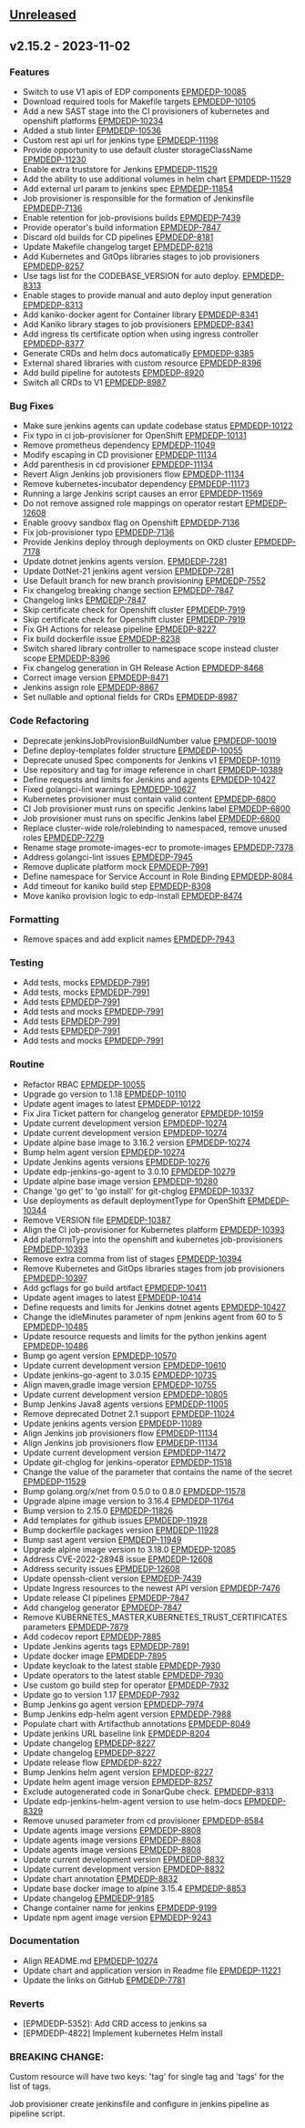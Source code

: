 <a name="unreleased"></a>
## [Unreleased]


<a name="v2.15.2"></a>
## v2.15.2 - 2023-11-02
### Features

- Switch to use V1 apis of EDP components [EPMDEDP-10085](https://jiraeu.epam.com/browse/EPMDEDP-10085)
- Download required tools for Makefile targets [EPMDEDP-10105](https://jiraeu.epam.com/browse/EPMDEDP-10105)
- Add a new SAST stage into the CI provisioners of kubernetes and openshift platforms [EPMDEDP-10234](https://jiraeu.epam.com/browse/EPMDEDP-10234)
- Added a stub linter [EPMDEDP-10536](https://jiraeu.epam.com/browse/EPMDEDP-10536)
- Custom rest api url for jenkins type [EPMDEDP-11198](https://jiraeu.epam.com/browse/EPMDEDP-11198)
- Provide opportunity to use default cluster storageClassName [EPMDEDP-11230](https://jiraeu.epam.com/browse/EPMDEDP-11230)
- Enable extra truststore for Jenkins [EPMDEDP-11529](https://jiraeu.epam.com/browse/EPMDEDP-11529)
- Add the ability to use additional volumes in helm chart [EPMDEDP-11529](https://jiraeu.epam.com/browse/EPMDEDP-11529)
- Add external url param to jenkins spec [EPMDEDP-11854](https://jiraeu.epam.com/browse/EPMDEDP-11854)
- Job provisioner is responsible for the formation of Jenkinsfile [EPMDEDP-7136](https://jiraeu.epam.com/browse/EPMDEDP-7136)
- Enable retention for job-provisions builds [EPMDEDP-7439](https://jiraeu.epam.com/browse/EPMDEDP-7439)
- Provide operator's build information [EPMDEDP-7847](https://jiraeu.epam.com/browse/EPMDEDP-7847)
- Discard old builds for CD pipelines [EPMDEDP-8181](https://jiraeu.epam.com/browse/EPMDEDP-8181)
- Update Makefile changelog target [EPMDEDP-8218](https://jiraeu.epam.com/browse/EPMDEDP-8218)
- Add Kubernetes and GitOps libraries stages to job provisioners [EPMDEDP-8257](https://jiraeu.epam.com/browse/EPMDEDP-8257)
- Use tags list for the CODEBASE_VERSION for auto deploy. [EPMDEDP-8313](https://jiraeu.epam.com/browse/EPMDEDP-8313)
- Enable stages to provide manual and auto deploy input generation [EPMDEDP-8313](https://jiraeu.epam.com/browse/EPMDEDP-8313)
- Add kaniko-docker agent for Container library [EPMDEDP-8341](https://jiraeu.epam.com/browse/EPMDEDP-8341)
- Add Kaniko library stages to job provisioners [EPMDEDP-8341](https://jiraeu.epam.com/browse/EPMDEDP-8341)
- Add ingress tls certificate option when using ingress controller [EPMDEDP-8377](https://jiraeu.epam.com/browse/EPMDEDP-8377)
- Generate CRDs and helm docs automatically [EPMDEDP-8385](https://jiraeu.epam.com/browse/EPMDEDP-8385)
- External shared libraries with custom resource [EPMDEDP-8396](https://jiraeu.epam.com/browse/EPMDEDP-8396)
- Add build pipeline for autotests [EPMDEDP-8920](https://jiraeu.epam.com/browse/EPMDEDP-8920)
- Switch all CRDs to V1 [EPMDEDP-8987](https://jiraeu.epam.com/browse/EPMDEDP-8987)

### Bug Fixes

- Make sure jenkins agents can update codebase status [EPMDEDP-10122](https://jiraeu.epam.com/browse/EPMDEDP-10122)
- Fix typo in ci job-provisioner for OpenShift [EPMDEDP-10131](https://jiraeu.epam.com/browse/EPMDEDP-10131)
- Remove prometheus dependency [EPMDEDP-11049](https://jiraeu.epam.com/browse/EPMDEDP-11049)
- Modify escaping in CD provisioner [EPMDEDP-11134](https://jiraeu.epam.com/browse/EPMDEDP-11134)
- Add parenthesis in cd provisioner [EPMDEDP-11134](https://jiraeu.epam.com/browse/EPMDEDP-11134)
- Revert Align Jenkins job  provisioners flow [EPMDEDP-11134](https://jiraeu.epam.com/browse/EPMDEDP-11134)
- Remove kubernetes-incubator dependency [EPMDEDP-11173](https://jiraeu.epam.com/browse/EPMDEDP-11173)
- Running a large Jenkins script causes an error [EPMDEDP-11569](https://jiraeu.epam.com/browse/EPMDEDP-11569)
- Do not remove assigned role mappings on operator restart [EPMDEDP-12608](https://jiraeu.epam.com/browse/EPMDEDP-12608)
- Enable groovy sandbox flag on Openshift [EPMDEDP-7136](https://jiraeu.epam.com/browse/EPMDEDP-7136)
- Fix job-provisioner typo [EPMDEDP-7136](https://jiraeu.epam.com/browse/EPMDEDP-7136)
- Provide Jenkins deploy through deployments on OKD cluster [EPMDEDP-7178](https://jiraeu.epam.com/browse/EPMDEDP-7178)
- Update dotnet jenkins agents version. [EPMDEDP-7281](https://jiraeu.epam.com/browse/EPMDEDP-7281)
- Update DotNet-21 jenkins agent version [EPMDEDP-7281](https://jiraeu.epam.com/browse/EPMDEDP-7281)
- Use Default branch for new branch provisioning [EPMDEDP-7552](https://jiraeu.epam.com/browse/EPMDEDP-7552)
- Fix changelog breaking change section [EPMDEDP-7847](https://jiraeu.epam.com/browse/EPMDEDP-7847)
- Changelog links [EPMDEDP-7847](https://jiraeu.epam.com/browse/EPMDEDP-7847)
- Skip certificate check for Openshift cluster [EPMDEDP-7919](https://jiraeu.epam.com/browse/EPMDEDP-7919)
- Skip certificate check for Openshift cluster [EPMDEDP-7919](https://jiraeu.epam.com/browse/EPMDEDP-7919)
- Fix GH Actions for release pipeline [EPMDEDP-8227](https://jiraeu.epam.com/browse/EPMDEDP-8227)
- Fix build dockerfile issue [EPMDEDP-8238](https://jiraeu.epam.com/browse/EPMDEDP-8238)
- Switch shared library controller to namespace scope instead cluster scope [EPMDEDP-8396](https://jiraeu.epam.com/browse/EPMDEDP-8396)
- Fix changelog generation in GH Release Action [EPMDEDP-8468](https://jiraeu.epam.com/browse/EPMDEDP-8468)
- Correct image version [EPMDEDP-8471](https://jiraeu.epam.com/browse/EPMDEDP-8471)
- Jenkins assign role [EPMDEDP-8867](https://jiraeu.epam.com/browse/EPMDEDP-8867)
- Set nullable and optional fields for CRDs [EPMDEDP-8987](https://jiraeu.epam.com/browse/EPMDEDP-8987)

### Code Refactoring

- Deprecate jenkinsJobProvisionBuildNumber value [EPMDEDP-10019](https://jiraeu.epam.com/browse/EPMDEDP-10019)
- Define deploy-templates folder structure [EPMDEDP-10055](https://jiraeu.epam.com/browse/EPMDEDP-10055)
- Deprecate unused Spec components for Jenkins v1 [EPMDEDP-10119](https://jiraeu.epam.com/browse/EPMDEDP-10119)
- Use repository and tag for image reference in chart [EPMDEDP-10389](https://jiraeu.epam.com/browse/EPMDEDP-10389)
- Define requests and limits for Jenkins and agents [EPMDEDP-10427](https://jiraeu.epam.com/browse/EPMDEDP-10427)
- Fixed golangci-lint warnings [EPMDEDP-10627](https://jiraeu.epam.com/browse/EPMDEDP-10627)
- Kubernetes provisioner must contain valid content [EPMDEDP-6800](https://jiraeu.epam.com/browse/EPMDEDP-6800)
- CI Job provisioner must runs on specific Jenkins label [EPMDEDP-6800](https://jiraeu.epam.com/browse/EPMDEDP-6800)
- Job provisioner must runs on specific Jenkins label [EPMDEDP-6800](https://jiraeu.epam.com/browse/EPMDEDP-6800)
- Replace cluster-wide role/rolebinding to namespaced, remove unused roles [EPMDEDP-7279](https://jiraeu.epam.com/browse/EPMDEDP-7279)
- Rename stage promote-images-ecr to promote-images [EPMDEDP-7378](https://jiraeu.epam.com/browse/EPMDEDP-7378)
- Address golangci-lint issues [EPMDEDP-7945](https://jiraeu.epam.com/browse/EPMDEDP-7945)
- Remove duplicate platform mock [EPMDEDP-7991](https://jiraeu.epam.com/browse/EPMDEDP-7991)
- Define namespace for Service Account in Role Binding [EPMDEDP-8084](https://jiraeu.epam.com/browse/EPMDEDP-8084)
- Add timeout for kaniko build step [EPMDEDP-8308](https://jiraeu.epam.com/browse/EPMDEDP-8308)
- Move kaniko provision logic to edp-install [EPMDEDP-8474](https://jiraeu.epam.com/browse/EPMDEDP-8474)

### Formatting

- Remove spaces and add explicit names [EPMDEDP-7943](https://jiraeu.epam.com/browse/EPMDEDP-7943)

### Testing

- Add tests, mocks [EPMDEDP-7991](https://jiraeu.epam.com/browse/EPMDEDP-7991)
- Add tests, mocks [EPMDEDP-7991](https://jiraeu.epam.com/browse/EPMDEDP-7991)
- Add tests [EPMDEDP-7991](https://jiraeu.epam.com/browse/EPMDEDP-7991)
- Add tests and mocks [EPMDEDP-7991](https://jiraeu.epam.com/browse/EPMDEDP-7991)
- Add tests [EPMDEDP-7991](https://jiraeu.epam.com/browse/EPMDEDP-7991)
- Add tests [EPMDEDP-7991](https://jiraeu.epam.com/browse/EPMDEDP-7991)
- Add tests and mocks [EPMDEDP-7991](https://jiraeu.epam.com/browse/EPMDEDP-7991)

### Routine

- Refactor RBAC [EPMDEDP-10055](https://jiraeu.epam.com/browse/EPMDEDP-10055)
- Upgrade go version to 1.18 [EPMDEDP-10110](https://jiraeu.epam.com/browse/EPMDEDP-10110)
- Update agent images to latest [EPMDEDP-10122](https://jiraeu.epam.com/browse/EPMDEDP-10122)
- Fix Jira Ticket pattern for changelog generator [EPMDEDP-10159](https://jiraeu.epam.com/browse/EPMDEDP-10159)
- Update current development version [EPMDEDP-10274](https://jiraeu.epam.com/browse/EPMDEDP-10274)
- Update current development version [EPMDEDP-10274](https://jiraeu.epam.com/browse/EPMDEDP-10274)
- Update alpine base image to 3.16.2 version [EPMDEDP-10274](https://jiraeu.epam.com/browse/EPMDEDP-10274)
- Bump helm agent version [EPMDEDP-10274](https://jiraeu.epam.com/browse/EPMDEDP-10274)
- Update Jenkins agents versions [EPMDEDP-10276](https://jiraeu.epam.com/browse/EPMDEDP-10276)
- Update edp-jenkins-go-agent to 3.0.10 [EPMDEDP-10279](https://jiraeu.epam.com/browse/EPMDEDP-10279)
- Update alpine base image version [EPMDEDP-10280](https://jiraeu.epam.com/browse/EPMDEDP-10280)
- Change 'go get' to 'go install' for git-chglog [EPMDEDP-10337](https://jiraeu.epam.com/browse/EPMDEDP-10337)
- Use deployments as default deploymentType for OpenShift [EPMDEDP-10344](https://jiraeu.epam.com/browse/EPMDEDP-10344)
- Remove VERSION file [EPMDEDP-10387](https://jiraeu.epam.com/browse/EPMDEDP-10387)
- Align the CI job-provisioner for Kubernetes platform [EPMDEDP-10393](https://jiraeu.epam.com/browse/EPMDEDP-10393)
- Add platformType into the openshift and kubernetes job-provisioners [EPMDEDP-10393](https://jiraeu.epam.com/browse/EPMDEDP-10393)
- Remove extra comma from list of stages [EPMDEDP-10394](https://jiraeu.epam.com/browse/EPMDEDP-10394)
- Remove Kubernetes and GitOps libraries stages from job provisioners [EPMDEDP-10397](https://jiraeu.epam.com/browse/EPMDEDP-10397)
- Add gcflags for go build artifact [EPMDEDP-10411](https://jiraeu.epam.com/browse/EPMDEDP-10411)
- Update agent images to latest [EPMDEDP-10414](https://jiraeu.epam.com/browse/EPMDEDP-10414)
- Define requests and limits for Jenkins dotnet agents [EPMDEDP-10427](https://jiraeu.epam.com/browse/EPMDEDP-10427)
- Change the idleMinutes parameter of npm jenkins agent from 60 to 5 [EPMDEDP-10485](https://jiraeu.epam.com/browse/EPMDEDP-10485)
- Update resource requests and limits for the python jenkins agent [EPMDEDP-10486](https://jiraeu.epam.com/browse/EPMDEDP-10486)
- Bump go agent version [EPMDEDP-10570](https://jiraeu.epam.com/browse/EPMDEDP-10570)
- Update current development version [EPMDEDP-10610](https://jiraeu.epam.com/browse/EPMDEDP-10610)
- Update jenkins-go-agent to 3.0.15 [EPMDEDP-10735](https://jiraeu.epam.com/browse/EPMDEDP-10735)
- Align maven,gradle image version [EPMDEDP-10755](https://jiraeu.epam.com/browse/EPMDEDP-10755)
- Update current development version [EPMDEDP-10805](https://jiraeu.epam.com/browse/EPMDEDP-10805)
- Bump Jenkins Java8 agents versions [EPMDEDP-11005](https://jiraeu.epam.com/browse/EPMDEDP-11005)
- Remove deprecated Dotnet 2.1 support [EPMDEDP-11024](https://jiraeu.epam.com/browse/EPMDEDP-11024)
- Update jenkins agents version [EPMDEDP-11089](https://jiraeu.epam.com/browse/EPMDEDP-11089)
- Align Jenkins job  provisioners flow [EPMDEDP-11134](https://jiraeu.epam.com/browse/EPMDEDP-11134)
- Align Jenkins job provisioners flow [EPMDEDP-11134](https://jiraeu.epam.com/browse/EPMDEDP-11134)
- Update current development version [EPMDEDP-11472](https://jiraeu.epam.com/browse/EPMDEDP-11472)
- Update git-chglog for jenkins-operator [EPMDEDP-11518](https://jiraeu.epam.com/browse/EPMDEDP-11518)
- Change the value of the parameter that contains the name of the secret [EPMDEDP-11529](https://jiraeu.epam.com/browse/EPMDEDP-11529)
- Bump golang.org/x/net from 0.5.0 to 0.8.0 [EPMDEDP-11578](https://jiraeu.epam.com/browse/EPMDEDP-11578)
- Upgrade alpine image version to 3.16.4 [EPMDEDP-11764](https://jiraeu.epam.com/browse/EPMDEDP-11764)
- Bump version to 2.15.0 [EPMDEDP-11826](https://jiraeu.epam.com/browse/EPMDEDP-11826)
- Add templates for github issues [EPMDEDP-11928](https://jiraeu.epam.com/browse/EPMDEDP-11928)
- Bump dockerfile packages version [EPMDEDP-11928](https://jiraeu.epam.com/browse/EPMDEDP-11928)
- Bump sast agent version [EPMDEDP-11949](https://jiraeu.epam.com/browse/EPMDEDP-11949)
- Upgrade alpine image version to 3.18.0 [EPMDEDP-12085](https://jiraeu.epam.com/browse/EPMDEDP-12085)
- Address CVE-2022-28948 issue [EPMDEDP-12608](https://jiraeu.epam.com/browse/EPMDEDP-12608)
- Address security issues [EPMDEDP-12608](https://jiraeu.epam.com/browse/EPMDEDP-12608)
- Update openssh-client version [EPMDEDP-7439](https://jiraeu.epam.com/browse/EPMDEDP-7439)
- Update Ingress resources to the newest API version [EPMDEDP-7476](https://jiraeu.epam.com/browse/EPMDEDP-7476)
- Update release CI pipelines [EPMDEDP-7847](https://jiraeu.epam.com/browse/EPMDEDP-7847)
- Add changelog generator [EPMDEDP-7847](https://jiraeu.epam.com/browse/EPMDEDP-7847)
- Remove KUBERNETES_MASTER,KUBERNETES_TRUST_CERTIFICATES parameters [EPMDEDP-7879](https://jiraeu.epam.com/browse/EPMDEDP-7879)
- Add codecov report [EPMDEDP-7885](https://jiraeu.epam.com/browse/EPMDEDP-7885)
- Update Jenkins agents tags [EPMDEDP-7891](https://jiraeu.epam.com/browse/EPMDEDP-7891)
- Update docker image [EPMDEDP-7895](https://jiraeu.epam.com/browse/EPMDEDP-7895)
- Update keycloak to the latest stable [EPMDEDP-7930](https://jiraeu.epam.com/browse/EPMDEDP-7930)
- Update operators to the latest stable [EPMDEDP-7930](https://jiraeu.epam.com/browse/EPMDEDP-7930)
- Use custom go build step for operator [EPMDEDP-7932](https://jiraeu.epam.com/browse/EPMDEDP-7932)
- Update go to version 1.17 [EPMDEDP-7932](https://jiraeu.epam.com/browse/EPMDEDP-7932)
- Bump Jenkins go agent version [EPMDEDP-7974](https://jiraeu.epam.com/browse/EPMDEDP-7974)
- Bump Jenkins edp-helm agent version [EPMDEDP-7988](https://jiraeu.epam.com/browse/EPMDEDP-7988)
- Populate chart with Artifacthub annotations [EPMDEDP-8049](https://jiraeu.epam.com/browse/EPMDEDP-8049)
- Update jenkins URL baseline link [EPMDEDP-8204](https://jiraeu.epam.com/browse/EPMDEDP-8204)
- Update changelog [EPMDEDP-8227](https://jiraeu.epam.com/browse/EPMDEDP-8227)
- Update changelog [EPMDEDP-8227](https://jiraeu.epam.com/browse/EPMDEDP-8227)
- Update release flow [EPMDEDP-8227](https://jiraeu.epam.com/browse/EPMDEDP-8227)
- Bump Jenkins helm agent version [EPMDEDP-8227](https://jiraeu.epam.com/browse/EPMDEDP-8227)
- Update helm agent image version [EPMDEDP-8257](https://jiraeu.epam.com/browse/EPMDEDP-8257)
- Exclude autogenerated code in SonarQube check. [EPMDEDP-8313](https://jiraeu.epam.com/browse/EPMDEDP-8313)
- Update edp-jenkins-helm-agent version to use helm-docs [EPMDEDP-8329](https://jiraeu.epam.com/browse/EPMDEDP-8329)
- Remove unused parameter from cd provisioner [EPMDEDP-8584](https://jiraeu.epam.com/browse/EPMDEDP-8584)
- Update agents image versions [EPMDEDP-8808](https://jiraeu.epam.com/browse/EPMDEDP-8808)
- Update agents image versions [EPMDEDP-8808](https://jiraeu.epam.com/browse/EPMDEDP-8808)
- Update agents image versions [EPMDEDP-8808](https://jiraeu.epam.com/browse/EPMDEDP-8808)
- Update current development version [EPMDEDP-8832](https://jiraeu.epam.com/browse/EPMDEDP-8832)
- Update current development version [EPMDEDP-8832](https://jiraeu.epam.com/browse/EPMDEDP-8832)
- Update chart annotation [EPMDEDP-8832](https://jiraeu.epam.com/browse/EPMDEDP-8832)
- Update base docker image to alpine 3.15.4 [EPMDEDP-8853](https://jiraeu.epam.com/browse/EPMDEDP-8853)
- Update changelog [EPMDEDP-9185](https://jiraeu.epam.com/browse/EPMDEDP-9185)
- Change container name for jenkins [EPMDEDP-9199](https://jiraeu.epam.com/browse/EPMDEDP-9199)
- Update npm agent image version [EPMDEDP-9243](https://jiraeu.epam.com/browse/EPMDEDP-9243)

### Documentation

- Align README.md [EPMDEDP-10274](https://jiraeu.epam.com/browse/EPMDEDP-10274)
- Update chart and application version in Readme file [EPMDEDP-11221](https://jiraeu.epam.com/browse/EPMDEDP-11221)
- Update the links on GitHub [EPMDEDP-7781](https://jiraeu.epam.com/browse/EPMDEDP-7781)

### Reverts

- [EPMDEDP-5352]: Add CRD access to jenkins sa
- [EPMDEDP-4822] Implement kubernetes Helm install

### BREAKING CHANGE:


Custom resource will have two keys: 'tag' for single tag and 'tags' for the list of tags.

Job provisioner create jenkinsfile and configure in jenkins pipeline as pipeline script.


[Unreleased]: https://github.com/epam/edp-jenkins-operator/compare/v2.15.2...HEAD
